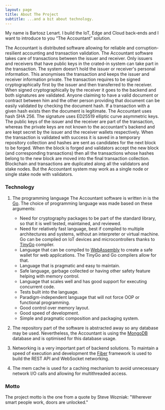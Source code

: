 ```yaml
---
layout: page
title: About The Project
subtitle: ...and a bit about technology.
---
```


My name is Bartosz Lenart. I build the IoT, Edge and Cloud back-ends and I want to introduce to you “The Accountant” solution.


The Accountant is distributed software allowing for reliable and corruption-resilient accounting and transaction validation.
The Accountant software takes care of transactions between the issuer and receiver. Only issuers and receivers that have public keys in the crated-in system can take part in the transaction. The system doesn’t hold the issuer or receiver's personal information. This anonymises the transaction and keeps the issuer and receiver information private. The transaction requires to be signed cryptographically first by the issuer and then transferred to the receiver. When signed cryptographically by the receiver it goes to the backend and both signatures are validated. Anyone claiming to have a valid document or contract between him and the other person providing that document can be easily validated by checking the document hash. If a transaction with a given hash exists then the document is legitimate.
The Accountant uses hash SHA 256. The signature uses ED25519 elliptic curve asymmetric keys. The public keys of the issuer and the receiver are part of the transaction, whereas the private keys are not known to the accountant's backend and are kept secret by the issuer and the receiver wallets respectively.
When the transaction is validated with success it is saved in a temporary repository collection and hashes are sent as candidates for the next block to be forged. When the block is forged and validators accept the new block (and corresponding transactions) then all the transactions whose hashes belong to the new block are moved into the final transaction collection.
Blockchain and transactions are duplicated along all the validators and stake nodes. But the Accountant system may work as a single node or single stake node with validators.

### Technology

1. The programming language The Accountant software is written in is the [Go](https://go.dev/). The choice of programming language was made based on these arguments:
    - Need for cryptography packages to be part of the standard library, so that it is well tested, maintained, and reviewed.
     - Need for relatively fast language, best if compiled to multiple architectures and systems, without an interpreter or virtual machine. Go can be compiled on IoT devices and microcontrollers thanks to [TinyGo](https://tinygo.org/) compiler.
     - Language that can be compiled to [WebAssembly](https://webassembly.org/) to create a safe wallet for web applications. The TinyGo and Go compilers allow for that.
    - Language that is pragmatic and easy to maintain.
    - Safe language, garbage collected or having other safety feature helping with memory control.
    - Language that scales well and has good support for executing concurrent code.
    - Tests built into the language.
    - Paradigm-independent language that will not force OOP or functional programming.
    - Good control over memory layout.
    - Good speed of development.
    - Simple and pragmatic composition and packaging system.
 
2. The repository part of the software is abstracted away so any database may be used. Nevertheless, the Accountant is using the [MongoDB](https://www.mongodb.com/) database and is optimised for this database usage.
3. Networking is a very important part of backend solutions. To maintain a speed of execution and development the [Fiber](https://docs.gofiber.io/) framework is used to build the REST API and WebSocket networking.
4. The mem cache is used for a caching mechanism to avoid unnecessary network I/O calls and allowing for multithreaded access.


### Motto

The project motto is the one from a quote by Steve Wozniak: "Wherever smart people work, doors are unlocked."


